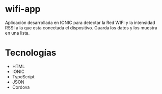 # wifi-app
 Aplicación desarrollada en IONIC para detectar la Red WIFI y la intensidad RSSI 
 a la que esta conectada el dispositivo.
 Guarda los datos y los muestra en una lista.
 
# Tecnologías

- HTML
- IONIC
- TypeScript
- JSON
- Cordova
